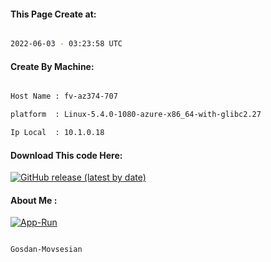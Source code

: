 
   
#### This Page Create at:

```bash

2022-06-03 - 03:23:58 UTC

```

#### Create By Machine:

```bash

Host Name : fv-az374-707

platform  : Linux-5.4.0-1080-azure-x86_64-with-glibc2.27

Ip Local  : 10.1.0.18

```
#### Download This code Here:

[![GitHub release (latest by date)](https://img.shields.io/github/v/release/Gosdan-Movsesian/Gosdan?style=for-the-badge&label=Download)](https://github.com/Gosdan-Movsesian/Gosdan/releases) 

</p> 

#### About Me :

[![App-Run](https://github.com/Gosdan-Movsesian/Gosdan/actions/workflows/App-Run.yml/badge.svg)](https://github.com/Gosdan-Movsesian/Gosdan/actions/workflows/App-Run.yml)

```bash

Gosdan-Movsesian

```

